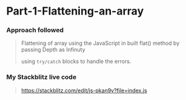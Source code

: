 # Part-1-Flattening-an-array

### Approach followed

> Flattening of array using the JavaScript in built flat() method by passing Depth as Infinuty
> 
> using `try/catch` blocks to handle the errors.

### My Stackblitz live code

> https://stackblitz.com/edit/js-pkan9v?file=index.js
